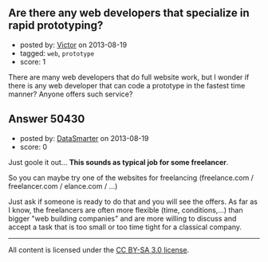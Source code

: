 ## Are there any web developers that specialize in rapid prototyping?

- posted by: [Victor](https://stackexchange.com/users/-1/8429-victor) on 2013-08-19
- tagged: `web`, `prototype`
- score: 1

There are many web developers that do full website work, but I wonder if there is any web developer that can code a prototype in the fastest time manner? Anyone offers such service?


## Answer 50430

- posted by: [DataSmarter](https://stackexchange.com/users/-1/27274-datasmarter) on 2013-08-19
- score: 0

Just goole it out... **This sounds as typical job for some freelancer**. 

So you can maybe try one of the websites for freelancing (freelance.com / freelancer.com / elance.com / ...)

Just ask if someone is ready to do that and you will see the offers. As far as I know, the freelancers are often more flexible (time, conditions,...) than bigger "web building companies" and are more willing to discuss and accept a task that is too small or too time tight for a classical company.





---

All content is licensed under the [CC BY-SA 3.0 license](https://creativecommons.org/licenses/by-sa/3.0/).
